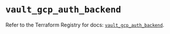 # `vault_gcp_auth_backend`

Refer to the Terraform Registry for docs: [`vault_gcp_auth_backend`](https://registry.terraform.io/providers/hashicorp/vault/5.0.0/docs/resources/gcp_auth_backend).
